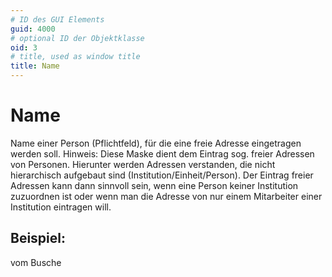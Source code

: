 ```yaml
---
# ID des GUI Elements
guid: 4000
# optional ID der Objektklasse
oid: 3
# title, used as window title
title: Name
---
```


# Name

Name einer Person (Pflichtfeld), für die eine freie Adresse eingetragen werden soll. Hinweis: Diese Maske dient dem Eintrag sog. freier Adressen von Personen. Hierunter werden Adressen verstanden, die nicht hierarchisch aufgebaut sind (Institution/Einheit/Person). Der Eintrag freier Adressen kann dann sinnvoll sein, wenn eine Person keiner Institution zuzuordnen ist oder wenn man die Adresse von nur einem Mitarbeiter einer Institution eintragen will.

## Beispiel:

vom Busche
